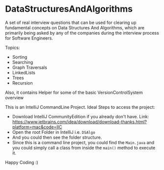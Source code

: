 # DataStructuresAndAlgorithms
 A set of real interview questions that can be used for clearing up fundamental concepts on Data Structures And Algorithms, which are primarily being asked by any of the companies during the interview process for Software Engineers.
 
 
 Topics:
 - Sorting
 - Searching
 - Graph Traversals
 - LinkedLists
 - Trees
 - Recursion
 
 Also, it contains Helper for some of the basic VersionControlSystem overview


This is an IntelliJ CommandLine Project.
Ideal Steps to access the project:
- Download IntelliJ CommunityEdition if you already don't have. Link: https://www.jetbrains.com/idea/download/download-thanks.html?platform=mac&code=IIC
- Open the root Folder in IntelliJ i.e. `DSAlgo`
- And you could then see the folder structure.
- Since this is a command line project, you could find the `Main.java` and you could simply call a class from inside the `main()` method to execute it.

Happy Coding :) 
